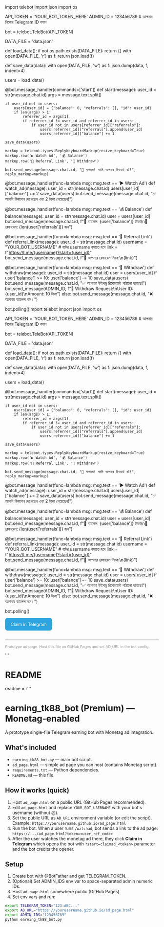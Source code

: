 import telebot
import json
import os

API_TOKEN = 'YOUR_BOT_TOKEN_HERE'
ADMIN_ID = 123456789  # আপনার নিজের Telegram ID বসান

bot = telebot.TeleBot(API_TOKEN)

DATA_FILE = 'data.json'

def load_data():
    if not os.path.exists(DATA_FILE):
        return {}
    with open(DATA_FILE, 'r') as f:
        return json.load(f)

def save_data(data):
    with open(DATA_FILE, 'w') as f:
        json.dump(data, f, indent=4)

users = load_data()

@bot.message_handler(commands=['start'])
def start(message):
    user_id = str(message.chat.id)
    args = message.text.split()

    if user_id not in users:
        users[user_id] = {"balance": 0, "referrals": [], "id": user_id}
        if len(args) > 1:
            referrer_id = args[1]
            if referrer_id != user_id and referrer_id in users:
                if user_id not in users[referrer_id]["referrals"]:
                    users[referrer_id]["referrals"].append(user_id)
                    users[referrer_id]["balance"] += 1

    save_data(users)

    markup = telebot.types.ReplyKeyboardMarkup(resize_keyboard=True)
    markup.row('▶️ Watch Ad', '💰 Balance')
    markup.row('📲 Referral Link', '💸 Withdraw')

    bot.send_message(message.chat.id, "👋 স্বাগতম! আমি আপনার রিওয়ার্ড বট!", reply_markup=markup)

@bot.message_handler(func=lambda msg: msg.text == '▶️ Watch Ad')
def watch_ad(message):
    user_id = str(message.chat.id)
    users[user_id]["balance"] += 2
    save_data(users)
    bot.send_message(message.chat.id, "✅ আপনি বিজ্ঞাপন দেখেছেন এবং 2 টাকা পেয়েছেন!")

@bot.message_handler(func=lambda msg: msg.text == '💰 Balance')
def balance(message):
    user_id = str(message.chat.id)
    user = users[user_id]
    bot.send_message(message.chat.id, f"💼 ব্যালেন্স: {user['balance']} টাকা\n👥 রেফারেল: {len(user['referrals'])} জন")

@bot.message_handler(func=lambda msg: msg.text == '📲 Referral Link')
def referral_link(message):
    user_id = str(message.chat.id)
    username = "YOUR_BOT_USERNAME"  # বটের username বসাতে হবে
    link = f"https://t.me/{username}?start={user_id}"
    bot.send_message(message.chat.id, f"🔗 আপনার রেফারেল লিংক:\n{link}")

@bot.message_handler(func=lambda msg: msg.text == '💸 Withdraw')
def withdraw(message):
    user_id = str(message.chat.id)
    user = users[user_id]
    if user['balance'] >= 10:
        user['balance'] -= 10
        save_data(users)
        bot.send_message(message.chat.id, "✅ আপনার উইথড্র রিকোয়েস্ট পাঠানো হয়েছে!")
        bot.send_message(ADMIN_ID, f"💸 Withdraw Request:\nUser ID: {user_id}\nAmount: 10 টাকা")
    else:
        bot.send_message(message.chat.id, "❌ আপনার ব্যালেন্স কম।")

bot.polling()import telebot
import json
import os

API_TOKEN = 'YOUR_BOT_TOKEN_HERE'
ADMIN_ID = 123456789  # আপনার নিজের Telegram ID বসান

bot = telebot.TeleBot(API_TOKEN)

DATA_FILE = 'data.json'

def load_data():
    if not os.path.exists(DATA_FILE):
        return {}
    with open(DATA_FILE, 'r') as f:
        return json.load(f)

def save_data(data):
    with open(DATA_FILE, 'w') as f:
        json.dump(data, f, indent=4)

users = load_data()

@bot.message_handler(commands=['start'])
def start(message):
    user_id = str(message.chat.id)
    args = message.text.split()

    if user_id not in users:
        users[user_id] = {"balance": 0, "referrals": [], "id": user_id}
        if len(args) > 1:
            referrer_id = args[1]
            if referrer_id != user_id and referrer_id in users:
                if user_id not in users[referrer_id]["referrals"]:
                    users[referrer_id]["referrals"].append(user_id)
                    users[referrer_id]["balance"] += 1

    save_data(users)

    markup = telebot.types.ReplyKeyboardMarkup(resize_keyboard=True)
    markup.row('▶️ Watch Ad', '💰 Balance')
    markup.row('📲 Referral Link', '💸 Withdraw')

    bot.send_message(message.chat.id, "👋 স্বাগতম! আমি আপনার রিওয়ার্ড বট!", reply_markup=markup)

@bot.message_handler(func=lambda msg: msg.text == '▶️ Watch Ad')
def watch_ad(message):
    user_id = str(message.chat.id)
    users[user_id]["balance"] += 2
    save_data(users)
    bot.send_message(message.chat.id, "✅ আপনি বিজ্ঞাপন দেখেছেন এবং 2 টাকা পেয়েছেন!")

@bot.message_handler(func=lambda msg: msg.text == '💰 Balance')
def balance(message):
    user_id = str(message.chat.id)
    user = users[user_id]
    bot.send_message(message.chat.id, f"💼 ব্যালেন্স: {user['balance']} টাকা\n👥 রেফারেল: {len(user['referrals'])} জন")

@bot.message_handler(func=lambda msg: msg.text == '📲 Referral Link')
def referral_link(message):
    user_id = str(message.chat.id)
    username = "YOUR_BOT_USERNAME"  # বটের username বসাতে হবে
    link = f"https://t.me/{username}?start={user_id}"
    bot.send_message(message.chat.id, f"🔗 আপনার রেফারেল লিংক:\n{link}")

@bot.message_handler(func=lambda msg: msg.text == '💸 Withdraw')
def withdraw(message):
    user_id = str(message.chat.id)
    user = users[user_id]
    if user['balance'] >= 10:
        user['balance'] -= 10
        save_data(users)
        bot.send_message(message.chat.id, "✅ আপনার উইথড্র রিকোয়েস্ট পাঠানো হয়েছে!")
        bot.send_message(ADMIN_ID, f"💸 Withdraw Request:\nUser ID: {user_id}\nAmount: 10 টাকা")
    else:
        bot.send_message(message.chat.id, "❌ আপনার ব্যালেন্স কম।")

bot.polling()
  <!-- The claim button deep-links back to Telegram bot.
       Replace YOUR_BOT_USERNAME with your bot's username or let users click the button which opens Telegram.
       The `token` query param will be appended by the bot when generating the URL. -->
  <a id="claim_btn" href="#" style="display:inline-block; padding:12px 18px; border-radius:8px; background:#2ca5e0; color:white; text-decoration:none;">Claim in Telegram</a>

  <script>
    // parse token param and set Telegram deep link
    function getParam(name){
      const params = new URLSearchParams(window.location.search);
      return params.get(name);
    }
    const token = getParam('token') || 'none';
    const bot = 'YOUR_BOT_USERNAME'; // replace with actual bot username or instruct user to edit this file
    const deep = 'https://t.me/' + bot + '?start=claimad_' + encodeURIComponent(token);
    document.getElementById('claim_btn').href = deep;
  </script>

  <hr style="margin-top:30px; opacity:0.6;">
  <p style="font-size:12px; color:#999;">Prototype ad page. Host this file on GitHub Pages and set AD_URL in the bot config.</p>
</body>
</html>
'''

# README
readme = r'''
# earning_tk88_bot (Premium) — Monetag-enabled

A prototype single-file Telegram earning bot with Monetag ad integration.

## What's included
- `earning_tk88_bot.py` — main bot script.
- `ad_page.html` — simple ad page you can host (contains Monetag script).
- `requirements.txt` — Python dependencies.
- `README.md` — this file.

## How it works (quick)
1. Host `ad_page.html` on a public URL (GitHub Pages recommended).
2. Edit `ad_page.html` and replace `YOUR_BOT_USERNAME` with your bot's username (without @).
3. Set the public URL as `AD_URL` environment variable (or edit the script).
   Example: `https://yourusername.github.io/ad_page.html`
4. Run the bot. When a user runs `/watchad`, bot sends a link to the ad page:
   `https://.../ad_page.html?token=<user_ref_code>`
5. After the user watches the monetag ad there, they click **Claim in Telegram** which
   opens the bot with `?start=claimad_<token>` parameter and the bot credits the opener.

## Setup
1. Create bot with @BotFather and get TELEGRAM_TOKEN.
2. (Optional) Set ADMIN_IDS env var to space-separated admin numeric IDs.
3. Host `ad_page.html` somewhere public (GitHub Pages).
4. Set env vars and run:
```bash
export TELEGRAM_TOKEN="123:ABC..."
export AD_URL="https://yourusername.github.io/ad_page.html"
export ADMIN_IDS="123456789"
python earning_tk88_bot.py

